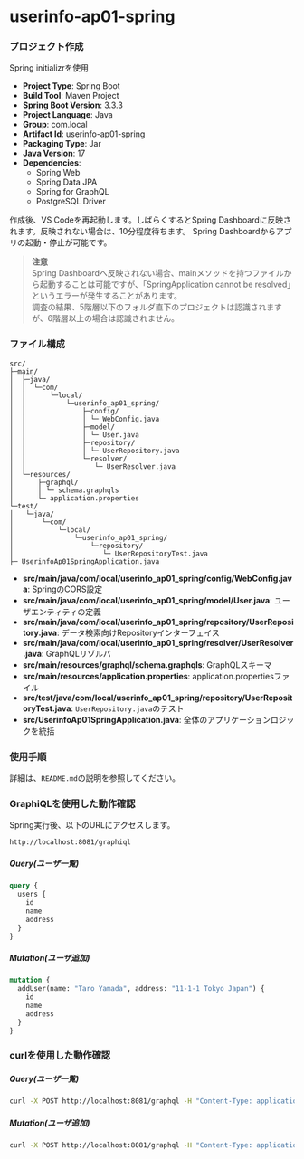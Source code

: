 ﻿# userinfo-ap01-spring

### プロジェクト作成
Spring initializrを使用
- **Project Type**: Spring Boot
- **Build Tool**: Maven Project
- **Spring Boot Version**: 3.3.3
- **Project Language**: Java
- **Group**: com.local
- **Artifact Id**: userinfo-ap01-spring
- **Packaging Type**: Jar
- **Java Version**: 17
- **Dependencies**: 
  - Spring Web
  - Spring Data JPA
  - Spring for GraphQL
  - PostgreSQL Driver

作成後、VS Codeを再起動します。しばらくするとSpring Dashboardに反映されます。反映されない場合は、10分程度待ちます。
Spring Dashboardからアプリの起動・停止が可能です。

> **注意**  
> Spring Dashboardへ反映されない場合、mainメソッドを持つファイルから起動することは可能ですが、「SpringApplication cannot be resolved」というエラーが発生することがあります。  
> 調査の結果、5階層以下のフォルダ直下のプロジェクトは認識されますが、6階層以上の場合は認識されません。  

### ファイル構成
```
src/
├─main/
│  ├─java/
│  │  └─com/
│  │      └─local/
│  │          └─userinfo_ap01_spring/
│  │              ├─config/
│  │              │ └─ WebConfig.java
│  │              ├─model/
│  │              │ └─ User.java
│  │              ├─repository/
│  │              │ └─ UserRepository.java
│  │              └─resolver/
│  │                 └─ UserResolver.java
│  └─resources/
│      ├─graphql/
│      │ └─ schema.graphqls
│      └─ application.properties
└─test/
│   └─java/
│       └─com/
│           └─local/
│               └─userinfo_ap01_spring/
│                   └─repository/
│                      └─ UserRepositoryTest.java
├─ UserinfoAp01SpringApplication.java
```
- **src/main/java/com/local/userinfo_ap01_spring/config/WebConfig.java**: SpringのCORS設定
- **src/main/java/com/local/userinfo_ap01_spring/model/User.java**: ユーザエンティティの定義
- **src/main/java/com/local/userinfo_ap01_spring/repository/UserRepository.java**: データ検索向けRepositoryインターフェイス
- **src/main/java/com/local/userinfo_ap01_spring/resolver/UserResolver.java**: GraphQLリゾルバ
- **src/main/resources/graphql/schema.graphqls**: GraphQLスキーマ
- **src/main/resources/application.properties**: application.propertiesファイル
- **src/test/java/com/local/userinfo_ap01_spring/repository/UserRepositoryTest.java**: `UserRepository.java`のテスト
- **src/UserinfoAp01SpringApplication.java**: 全体のアプリケーションロジックを統括

### 使用手順

詳細は、`README.md`の説明を参照してください。

### GraphiQLを使用した動作確認

Spring実行後、以下のURLにアクセスします。

```
http://localhost:8081/graphiql
```

##### Query(ユーザ一覧)
```graphql
query {
  users {
    id
    name
    address
  }
}
```

##### Mutation(ユーザ追加)
```graphql
mutation {
  addUser(name: "Taro Yamada", address: "11-1-1 Tokyo Japan") {
    id
    name
    address
  }
}
```

### curlを使用した動作確認

##### Query(ユーザ一覧)
```bash
curl -X POST http://localhost:8081/graphql -H "Content-Type: application/json" -d "{\"query\": \"{ users { id name address } }\"}"
```

##### Mutation(ユーザ追加)
```bash
curl -X POST http://localhost:8081/graphql -H "Content-Type: application/json" -d "{\"query\": \"mutation { addUser(name: \\\"Taro Yamada\\\", address: \\\"11-1-1 Tokyo Japan\\\") { id name address } }\"}"
```